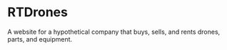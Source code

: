 # RTDrones
A website for a hypothetical company that buys, sells, and rents drones, parts, and equipment.
